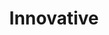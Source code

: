 ---
title: "Innovative"
type: "core"
tagline: "I devise new methods and ideas to deliver greater value."
definitions:
  - title: "Identifies a range of new ideas designed to improve performance."
    unsatisfactories:
      - "Does not identify new ideas."
      - "Cannot identify obvious improvements."
    needs:
      - "Only sees obvious connections."
      - "Identifies concepts as a reaction to a request."
      - "Suggests new ideas without understanding the underlying problem."
    meets:
      - "Volunteers suggestions for improvements."
      - "Finds non-trivial connections between things and devises new methods and ideas."
    exceeds:
      - "Identifies multiple new ideas on a regular basis."
      - "Works with team members to identify new opportunities following problems."
    exceptionals:
      - "Keeps up to date in developments in their field and evaluates how to apply."
      - "Maintains a backlog of new ideas with individual cost benefit analysis."
  - title: "Open to change and the ideas of others."
    unsatisfactories:
      - "Unwilling to change behaviour."
      - "Focuses on problems and not how to solve them."
      - "Avoids risk and fears failure."
      - "Has a silo mentality when analysing problems."
    needs:
      - "Is slow to take on new ideas."
      - "Has to be prompted to take part in discussions of new ideas."
    meets:
      - "Active part of discussions around new ideas."
      - "Listens to the ideas of others with an open mind."
    exceeds:
      - "Learns quickly and able to apply learning to new environment."
    exceptionals:
      - "Takes part in strategic thinking outside of own team."
      - "Pursues ideas that advance Ibcos as a whole as well as individual team."
  - title: "Encourages innovative thinking."
    unsatisfactories:
      - "Actively blocks discussions of new ideas."
      - "Shows little interest in supporting Ibcos to develop and grow."
    needs:
      - "Rarely considers impacts outside own environment."
    meets:
      - "Questions the status quo."
    exceeds:
      - "Seeks feedback on new ideas."
      - "Encourages discussion around new ideas."
      - "Takes an interest in changes outside of own team."
    exceptionals:
      - "Facilitates brainstorming sessions to identify ideas and concepts."
      - "Fosters an environment where educated risks are supported."
  - title: "Able to implement and test new ideas."
    unsatisfactories:
      - "Does not implement changes."
      - "Makes changes without consultation."
      - "Ideas have a negative effect on the underlying problem."
    needs:
      - "Needs help and reminding to pursue implementation of change."
    meets:
      - "Can describe the change and the potential benefits."
      - "Creates plans for change identifying areas of attention."
      - "Leads the implementation of the change through to completion."
    exceeds:
      - "Models the benefit of a potential change."
      - "Follows up on ideas to ensure they get pursued."
      - "Implements new ideas as a matter of course."
      - "Promotes best practice, adds successful changes to it."
    exceptionals:
      - "Prioritises areas where innovation would have the most value."
      - "Produces full plans on the implications and results of new ideas and concepts."
  - title: "Evaluates benefit of change, measuring the results and adjusting accordingly."
    unsatisfactories:
      - "Cannot explain the benefit of a change."
      - "Does not make decisions based on facts."
      - "Fails to identify risks associated with the change."
      - "Keeps pursuing an idea that has shown negative impacts to performance."
    needs:
      - "Has some understanding of the reaction but cannot prove it."
      - "Fails to spot negative impacts early enough."
    meets:
      - "Is able to show the tangible effects of the change objectively."
      - "Spots where changes are failing and adjusts accordingly."
    exceeds:
      - "Proactively shares the results of changes to assist other teams"
    exceptionals:
      - "Can directly connect the results of a change to the idea."
      - "Stops ideas early where they show no benefit."
      - "Proactively promotes results of changes to other teams, internally and externally."
---